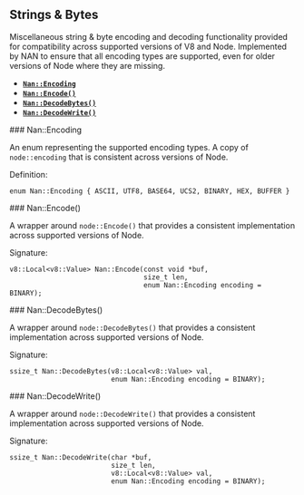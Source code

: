 Strings & Bytes
---------------

Miscellaneous string & byte encoding and decoding functionality provided for compatibility across supported versions of V8 and Node. Implemented by NAN to ensure that all encoding types are supported, even for older versions of Node where they are missing.

-   [**`Nan::Encoding`**](#api_nan_encoding)
-   [**`Nan::Encode()`**](#api_nan_encode)
-   [**`Nan::DecodeBytes()`**](#api_nan_decode_bytes)
-   [**`Nan::DecodeWrite()`**](#api_nan_decode_write)

<span id="api_nan_encoding"></span> \#\#\# Nan::Encoding

An enum representing the supported encoding types. A copy of `node::encoding` that is consistent across versions of Node.

Definition:

    enum Nan::Encoding { ASCII, UTF8, BASE64, UCS2, BINARY, HEX, BUFFER }

<span id="api_nan_encode"></span> \#\#\# Nan::Encode()

A wrapper around `node::Encode()` that provides a consistent implementation across supported versions of Node.

Signature:

    v8::Local<v8::Value> Nan::Encode(const void *buf,
                                     size_t len,
                                     enum Nan::Encoding encoding = BINARY);

<span id="api_nan_decode_bytes"></span> \#\#\# Nan::DecodeBytes()

A wrapper around `node::DecodeBytes()` that provides a consistent implementation across supported versions of Node.

Signature:

    ssize_t Nan::DecodeBytes(v8::Local<v8::Value> val,
                             enum Nan::Encoding encoding = BINARY);

<span id="api_nan_decode_write"></span> \#\#\# Nan::DecodeWrite()

A wrapper around `node::DecodeWrite()` that provides a consistent implementation across supported versions of Node.

Signature:

    ssize_t Nan::DecodeWrite(char *buf,
                             size_t len,
                             v8::Local<v8::Value> val,
                             enum Nan::Encoding encoding = BINARY);
